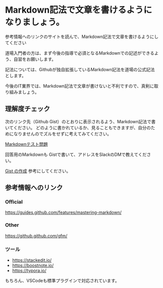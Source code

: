 # Markdown記法で文章を書けるようになりましょう。

参考情報へのリンクのサイトを読んで、Markdown記法で文章を書けるようにしてください

道場入門者の方は、まず今後の指導で必須となるMarkdownでの記述ができるよう、自習をお願いします。

記法については、Githubが独自拡張しているMarkdown記法を道場の公式記法とします。


今後のIT業界では、Markdown記法で文章が書けないと不利ですので、真剣に取り組みましょう。


## 理解度チェック

次のリンク先（Github Gist）のとおりに表示されるよう、Markdown記法で書いてください。
どのように書かれているか、見ることもできますが、自分のためになりませんのでズルをせずに考えてみてください。


[Markdownテスト問題](https://gist.github.com/bcts369/855b44f5de5a9962e84252bcf4b68934)

回答用のMarkdownも Gistで書いて、アドレスをSlackのDMで教えてください。

[Gist の作成](https://help.github.com/ja/articles/creating-gists#creating-a-gist) 参考にしてください。


## 参考情報へのリンク

### Official
https://guides.github.com/features/mastering-markdown/

### Other

https://github.github.com/gfm/


### ツール

- https://stackedit.io/
- https://boostnote.io/
- https://typora.io/

もちろん、VSCodeも標準プラグインで対応されています。
